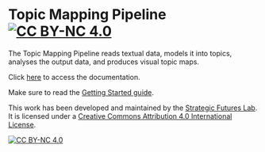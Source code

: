 # Topic Mapping Pipeline [![CC BY-NC 4.0][cc-by-nc-shield]][cc-by-nc]

The Topic Mapping Pipeline reads textual data, models it into topics, analyses the output data, and produces visual topic maps. 

Click [here](doc/index.md) to access the documentation.

Make sure to read the [Getting Started guide](doc/GettingStarted.md).

This work has been developed and maintained by the [Strategic Futures Lab](https://strategicfutures.org/).
It is licensed under a [Creative Commons Attribution 4.0 International  License][cc-by-nc].

[![CC BY-NC 4.0][cc-by-nc-image]][cc-by-nc]

[cc-by-nc]: http://creativecommons.org/licenses/by-nc/4.0/
[cc-by-nc-image]: https://i.creativecommons.org/l/by-nc/4.0/88x31.png
[cc-by-nc-shield]: https://img.shields.io/badge/License-CC%20BY--NC%204.0-lightgrey.svg
